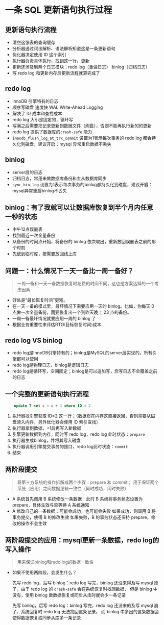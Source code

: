 # 一条 SQL 更新语句执行过程

## 更新语句执行流程

* 清空这张表的查询缓存
* 分析器通过词法解析、语法解析知道这是一条更新语句
* 优化器决定使用 ID 这个索引
* 执行器负责具体执行，找到这一行，更新
* 更新还涉及到两个日志模块：redo log（重做日志） binlog（归档日志）
* 写 redo log 和更新内存后更新流程就算完成了

## redo log

* InnoDB 引擎特有的日志
* 顺序写磁盘 速度快 WAL Write-Ahead Logging
* 解决了 IO 成本和查找成本
* redo log 大小是固定的，循环写
* 写满之后需要把记录更新到数据文件（刷盘），否则不能再执行新的的更新
* redo log 提供了数据库的`crash-safe` 能力
* `innodb_flush_log_at_trx_commit` 设置为1表示每次事务的 redo log 都会持久化到磁盘，建议开启：mysql 异常重启数据不丢失

## binlog

* server层的日志
* 归档日志，常用来做数据库备份和主从数据库同步
* `sync_bin_log` 设置为1表示每次事务的binlog都持久化到磁盘，建议开启：mysql异常重启binlog不丢失

## binlog：有了我就可以让数据库恢复到半个月内任意一秒的状态

* 中午12点误删表
* 找到最近一次全量备份
* 从备份的时间点开始，将备份的 binlog 依次取出，重新放回误删表之前的那个时刻
* 先放到临时库，按需要放回线上库

## 问题一：什么情况下一天一备比一周一备好？

> 一周一备和一天一备数据恢复时花费的时间不同，这也是方案选择的一个考虑因素

* 好处是“最长恢复时间”更短。
* 在一天一备的模式里，最坏情况下需要应用一天的 binlog。比如，你每天 0 点做一次全量备份，而要恢复出一个到昨天晚上 23 点的备份。
* 一周一备最坏情况就要应用一周的 binlog 了
* 根据业务重要性来评估RTO(目标恢复时间)成本

## redo log VS binlog

* redo log是InnoDB引擎特有的；binlog是MySQL的server层实现的，所有引擎都可以使用
* redo log是物理日志，binlog是逻辑日志
* redo log是循环写，空间固定；binlog是可以追加写，后写日志不会覆盖之前的日志
  
## 一个完整的更新语句执行流程

```sql
    update T set c = c + 1 where ID = 2
```

1. 执行器找引擎获取 ID=2 这一行；（数据页在内存这直接返回，否则需要从磁盘读入内存，另外优化器会使用 ID 索引查找）
2. 执行器拿到数据，+1后再写入新数据
3. 引擎更新数据到内存，同时写 redo log，redo log 此时状态：`prepare`
4. 执行器生成binlog，并将其写入磁盘
5. 执行器调用引擎提交事务的接口，redo log此时状态：`commit`
6. 结束

## 两阶段提交

> 将第三方系统的操作拆解成两个步骤：prepare 和 commit；
> 用于保证两个系统（应用）之间数据逻辑一致性（同时成功，同时失败）

* A 系统首先调用 B 系统修改一条数据：此时 B 系统将事务状态设置为 prepare，具体生效与否等待 A 系统通知
* A 修改自己的一条数据：可能会成功，也可能会失败
  如果成功，则调用 B 将事务提交，使得 B 的修改生效
  如果失败，B 的事务状态还保持 prepare，修改的操作不会生效

## 两阶段提交的应用：mysql更新一条数据，redo log的写入操作

> 用来保证binlog和redo log的数据一致性

* 如果不使用两阶段，会发生什么？

  先写 redo log，后写 binlog：redo log 写完，binlog 还没来得及写 mysql 崩了，由于 redo log 的 `crash-safe` 会在系统恢复时找回数据，
  但是 binlog 中没有，使用 binlog 做数据恢复或同步从库时就会少一条记录

  先写 binlog，后写 redo log：binlog 写完，redo log 还没来的及写 mysql 崩了，系统回复时 redo log 无法找回这条记录，
  而 binlog 中多出的这条数据会使得数据恢复或同步从库多一条记录

